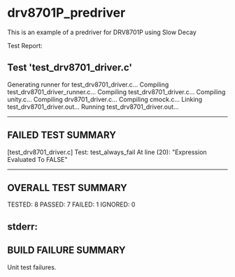 # drv8701P_predriver
This is an example of a predriver for DRV8701P using Slow Decay

Test Report:

Test 'test_drv8701_driver.c'
----------------------------
Generating runner for test_drv8701_driver.c...
Compiling test_drv8701_driver_runner.c...
Compiling test_drv8701_driver.c...
Compiling unity.c...
Compiling drv8701_driver.c...
Compiling cmock.c...
Linking test_drv8701_driver.out...
Running test_drv8701_driver.out...

-------------------
FAILED TEST SUMMARY
-------------------
[test_drv8701_driver.c]
  Test: test_always_fail
  At line (20): "Expression Evaluated To FALSE"

--------------------
OVERALL TEST SUMMARY
--------------------
TESTED:  8
PASSED:  7
FAILED:  1
IGNORED: 0


stderr:
---------------------
BUILD FAILURE SUMMARY
---------------------
Unit test failures.
